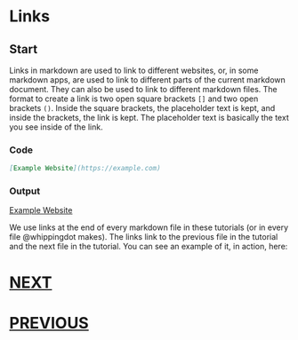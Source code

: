 # Links

## Start

Links in markdown are used to link to different websites, or, in some markdown apps, are used to link to different parts of the current markdown document. They can also be used to link to different markdown files. The format to create a link is two open square brackets `[]` and two open brackets `()`. Inside the square brackets, the placeholder text is kept, and inside the brackets, the link is kept. The placeholder text is basically the text you see inside of the link.

### Code

```markdown
[Example Website](https://example.com)
```

### Output

[Example Website](https://example.com)

We use links at the end of every markdown file in these tutorials (or in every file @whippingdot makes). The links link to the previous file in the tutorial and the next file in the tutorial. You can see an example of it, in action, here:

# [NEXT](4.%20Images.md)

# [PREVIOUS](2.%20Major-Formatting.md)
